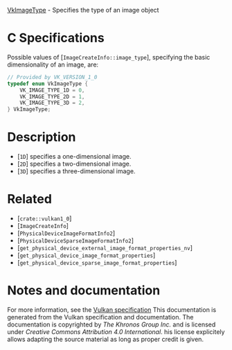 [VkImageType](https://www.khronos.org/registry/vulkan/specs/1.3-extensions/man/html/VkImageType.html) - Specifies the type of an image object

# C Specifications
Possible values of [`ImageCreateInfo::image_type`], specifying the
basic dimensionality of an image, are:
```c
// Provided by VK_VERSION_1_0
typedef enum VkImageType {
    VK_IMAGE_TYPE_1D = 0,
    VK_IMAGE_TYPE_2D = 1,
    VK_IMAGE_TYPE_3D = 2,
} VkImageType;
```

# Description
- [`1D`] specifies a one-dimensional image.
- [`2D`] specifies a two-dimensional image.
- [`3D`] specifies a three-dimensional image.

# Related
- [`crate::vulkan1_0`]
- [`ImageCreateInfo`]
- [`PhysicalDeviceImageFormatInfo2`]
- [`PhysicalDeviceSparseImageFormatInfo2`]
- [`get_physical_device_external_image_format_properties_nv`]
- [`get_physical_device_image_format_properties`]
- [`get_physical_device_sparse_image_format_properties`]

# Notes and documentation
For more information, see the [Vulkan specification](https://www.khronos.org/registry/vulkan/specs/1.3-extensions/html/vkspec.html)
This documentation is generated from the Vulkan specification and documentation.
The documentation is copyrighted by *The Khronos Group Inc.* and is licensed under *Creative Commons Attribution 4.0 International*.
his license explicitely allows adapting the source material as long as proper credit is given.
        